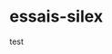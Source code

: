 <!--
@Author: Nicolas Fazio <webmaster-fazio>
@Date:   08-03-2017
@Email:  contact@nicolasfazio.ch
@Last modified by:   webmaster-fazio
@Last modified time: 08-03-2017
-->

# essais-silex

test
